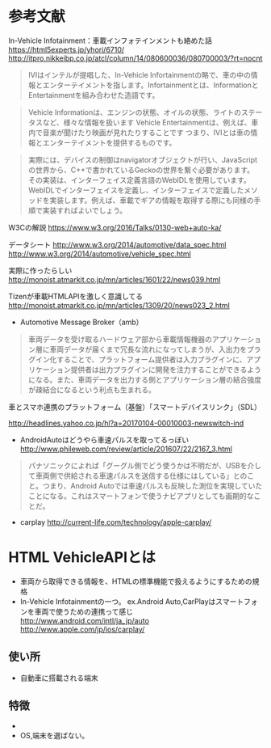 # 参考文献
In-Vehicle Infotainment：車載インフォテインメントも絡めた話
https://html5experts.jp/yhori/6710/
http://itpro.nikkeibp.co.jp/atcl/column/14/080600036/080700003/?rt=nocnt
> IVIはインテルが提唱した、In-Vehicle Infortainmentの略で、車の中の情報とエンターテイメントを指します。Infortainmentとは、InformationとEntertainmentを組み合わせた造語です。

>Vehicle Informationは、エンジンの状態、オイルの状態、ライトのステータスなど、様々な情報を扱います
>Vehicle Entertainmentは、例えば、車内で音楽が聞けたり映画が見れたりすることです
>つまり、IVIとは車の情報とエンターテイメントを提供するものです。

>実際には、デバイスの制御はnavigatorオブジェクトが行い、JavaScriptの世界から、C++で書かれているGeckoの世界を繋ぐ必要があります。
>その実装は、インターフェイス定義言語のWebIDLを使用しています。WebIDLでインターフェイスを定義し、インターフェイスで定義したメソッドを実装します。例えば、車載でギアの情報を取得する際にも同様の手順で実装すればよいでしょう。


W3Cの解説
https://www.w3.org/2016/Talks/0130-web+auto-ka/


データシート
http://www.w3.org/2014/automotive/data_spec.html
http://www.w3.org/2014/automotive/vehicle_spec.html


実際に作ったらしい
http://monoist.atmarkit.co.jp/mn/articles/1601/22/news039.html


Tizenが車載HTMLAPIを激しく意識してる
http://monoist.atmarkit.co.jp/mn/articles/1309/20/news023_2.html
* Automotive Message Broker（amb）
> 車両データを受け取るハードウェア部から車載情報機器のアプリケーション層に車両データが届くまで冗長な流れになってしまうが、入出力をプラグイン化することで、プラットフォーム提供者は入力プラグインに、アプリケーション提供者は出力プラグインに開発を注力することができるようになる。また、車両データを出力する側とアプリケーション層の結合強度が疎結合になるという利点も生まれる。

車とスマホ連携のプラットフォーム（基盤）「スマートデバイスリンク」（SDL）

http://headlines.yahoo.co.jp/hl?a=20170104-00010003-newswitch-ind


* AndroidAutoはどうやら車速パルスを取ってるっぽい
http://www.phileweb.com/review/article/201607/22/2167_3.html
> パナソニックによれば「グーグル側でどう使うかは不明だが、USBを介して車両側で供給される車速パルスを送信する仕様にはしている」とのこと。つまり、Android Autoでは車速パルスも反映した測位を実現していたことになる。これはスマートフォンで使うナビアプリとしても画期的なことだ。

* carplay
http://current-life.com/technology/apple-carplay/



# HTML VehicleAPIとは
* 車両から取得できる情報を、HTMLの標準機能で扱えるようにするための規格
* In-Vehicle Infotainmentの一つ。
ex.Android Auto,CarPlayはスマートフォンを車両で使うための連携って感じ
http://www.android.com/intl/ja_jp/auto
http://www.apple.com/jp/ios/carplay/


## 使い所
* 自動車に搭載される端末

## 特徴
* 
* OS,端末を選ばない。